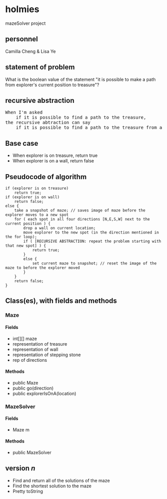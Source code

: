 # holmies
mazeSolver project

## personnel
Camilla Cheng & Lisa Ye

## statement of problem
What is the boolean value of the statement
  "it is possible to make a path from explorer's current position to treasure"?

## recursive abstraction
<pre>
When I'm asked
    if it is possible to find a path to the treasure,
the recursive abtraction can say
    if it is possible to find a path to the treasure from a point next to the the explorer's current location
</pre>

## Base case
- When explorer is on treasure, return true
- When explorer is on a wall, return false

## Pseudocode of algorithm
    if (explorer is on treasure)
        return true;
    if (explorer is on wall)
        return false;
    else {
        take a snapshot of maze; // saves image of maze before the explorer moves to a new spot
        for ( each spot in all four directions [N,E,S,W] next to the current position ) {
            drop a wall on current location;
            move explorer to the new spot (in the direction mentioned in the for loop);
            if ( [RECURSIVE ABSTRACTION: repeat the problem starting with that new spot] ) {
                return true;
            }
            else {
                set current maze to snapshot; // reset the image of the maze to before the explorer moved
            }
        }
        return false;
    }


## Class(es), with fields and methods
### Maze
#### Fields
- int[][] maze
- representation of treasure
- representation of wall
- representation of stepping stone
- rep of directions

#### Methods
- public Maze
- public go(direction)
- public explorerIsOnA(location)

### MazeSolver
#### Fields
- Maze m

#### Methods
- public MazeSolver 


## version *n*
- Find and return all of the solutions of the maze
- Find the shortest solution to the maze
- Pretty toString
